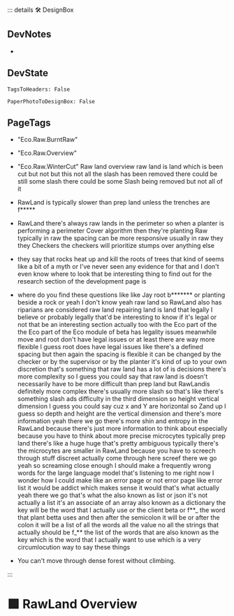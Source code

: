 ::: details 🛠 <dev>DesignBox</dev>

## DevNotes

-

## DevState

`TagsToHeaders: False`

`PaperPhotoToDesignBox: False`
<h2>PageTags</h2>

- "Eco.Raw.BurntRaw"
- "Eco.Raw.Overview"
- "Eco.Raw.WinterCut"
Raw land overview raw land is land which is been cut but not but this not all the slash has been removed there could be still some slash there could be some Slash being removed but not all of it

- RawLand is typically slower than prep land unless the trenches are f**\***

- RawLand there's always raw lands in the perimeter so when a planter is performing a perimeter Cover algorithm then they're planting Raw typically in raw the spacing can be more responsive usually in raw they they Checkers the checkers will prioritize stumps over anything else

- they say that rocks heat up and kill the roots of trees that kind of seems like a bit of a myth or I've never seen any evidence for that and I don't even know where to look that be interesting thing to find out for the research section of the development page is

- where do you find these questions like like Jay root b**\*\*\*** or planting beside a rock or yeah I don't know yeah raw land so RawLand also has riparians are considered raw land repairing land is land that legally I believe or probably legally that'd be interesting to know if it's legal or not that be an interesting section actually too with the Eco part of the the Eco part of the Eco module of beta has legality issues meanwhile move and root don't have legal issues or at least there are way more flexible I guess root does have legal issues like there's a defined spacing but then again the spacing is flexible it can be changed by the checker or by the supervisor or by the planter it's kind of up to your own discretion that's something that raw land has a lot of is decisions there's more complexity so I guess you could say that raw land is doesn't necessarily have to be more difficult than prep land but RawLandis definitely more complex there's usually more slash so that's like there's something slash ads difficulty in the third dimension so height vertical dimension I guess you could say cuz x and Y are horizontal so Zand up I guess so depth and height are the vertical dimension and there's more information yeah there we go there's more shin and entropy in the RawLand because there's just more information to think about especially because you have to think about more precise microcytes typically prep land there's like a huge huge that's pretty ambiguous typically there's the microcytes are smaller in RawLand because you have to screech through stuff discreet actually come through here screef there we go yeah so screaming close enough I should make a frequently wrong words for the large language model that's listening to me right now I wonder how I could make like an error page or not error page like error list it would be addict which makes sense it would that's what actually yeah there we go that's what the also known as list or json it's not actually a list it's an associate of an array also known as a dictionary the key will be the word that I actually use or the client beta or f**_ the word that plant betta uses and then after the semicolon it will be or after the colon it will be a list of all the words all the value no all the strings that actually should be f_** the list of the words that are also known as the key which is the word that I actually want to use which is a very circumlocution way to say these things

- You can't move through dense forest without climbing.

:::

# 🟩 <eco>RawLand Overview</eco>
